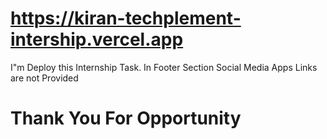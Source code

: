 # https://kiran-techplement-intership.vercel.app
I"m Deploy this Internship Task. 
In Footer Section Social Media Apps Links are not Provided 
# Thank You For Opportunity 
